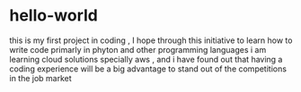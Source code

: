 # hello-world
this is my first project in coding , I hope through this initiative to learn how to write code primarly in phyton and other programming languages
i am learning cloud solutions specially aws , and i have found out that having a coding experience will be a big advantage to stand out of the competitions in the job market
